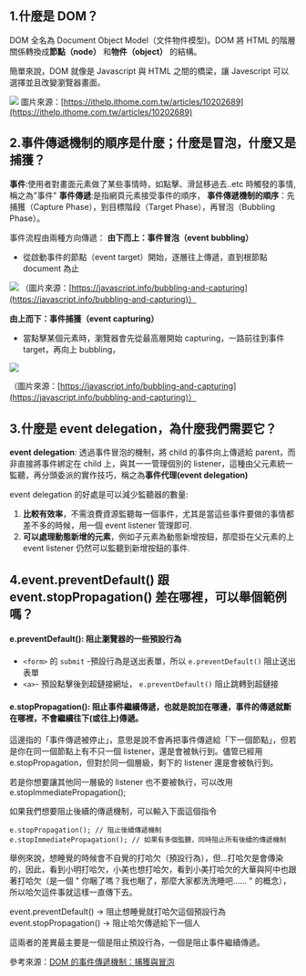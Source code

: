 ## 1.什麼是 DOM？

DOM 全名為 Document Object Model（文件物件模型)。DOM 將 HTML 的階層關係轉換成**節點（node）** 和**物件（object）** 的結構。

簡單來說，DOM 就像是 Javascript 與 HTML 之間的橋梁，讓 Javescript 可以選擇並且改變瀏覽器畫面。

![](https://i.imgur.com/gnwMZs9.png)
圖片來源：[https://ithelp.ithome.com.tw/articles/10202689](https://ithelp.ithome.com.tw/articles/10202689)

## 2.事件傳遞機制的順序是什麼；什麼是冒泡，什麼又是捕獲？

**事件**:使用者對畫面元素做了某些事情時，如點擊、滑鼠移過去..etc 時觸發的事情,稱之為"事件"
**事件傳遞**:是指網頁元素接受事件的順序，
**事件傳遞機制的順序**：先捕獲（Capture Phase），到目標階段（Target Phase），再冒泡（Bubbling Phase）。

事件流程由兩種方向傳遞：
**由下而上：事件冒泡（event bubbling）**

- 從啟動事件的節點（event target）開始，逐層往上傳遞，直到根節點 document 為止

![](https://i.imgur.com/qI09xJw.png)
（圖片來源：[https://javascript.info/bubbling-and-capturing](https://javascript.info/bubbling-and-capturing)）

**由上而下：事件捕獲（event capturing）**

- 當點擊某個元素時，瀏覽器會先從最高層開始 capturing，一路前往到事件 target，再向上 bubbling，

![](https://i.imgur.com/0GSl6VE.png)

（圖片來源：[https://javascript.info/bubbling-and-capturing](https://javascript.info/bubbling-and-capturing)）

## 3.什麼是 event delegation，為什麼我們需要它？

**event delegation**: 透過事件冒泡的機制，將 child 的事件向上傳遞給 parent，而非直接將事件綁定在 child 上，與其一一管理個別的 listener，這種由父元素統一監聽，再分頭委派的實作技巧，稱之為**事件代理(event delegation)**

event delegation 的好處是可以減少監聽器的數量:

1. **比較有效率**，不需浪費資源監聽每一個事件，尤其是當這些事件要做的事情都差不多的時候，用一個 event listener 管理即可.
2. **可以處理動態新增的元素**，例如子元素為動態新增按鈕，那麼掛在父元素的上 event listener 仍然可以監聽到新增按鈕的事件.

## 4.event.preventDefault() 跟 event.stopPropagation() 差在哪裡，可以舉個範例嗎？

#### e.preventDefault(): 阻止瀏覽器的一些預設行為

- `<form>` 的 `submit` -預設行為是送出表單，所以 `e.preventDefault()` 阻止送出表單
- `<a>`- 預設點擊後到超鏈接網址， `e.preventDefault()` 阻止跳轉到超鏈接

#### e.stopPropagation(): 阻止事件繼續傳遞，也就是說加在哪邊，事件的傳遞就斷在哪裡，不會繼續往下(或往上)傳遞。

這邊指的「事件傳遞被停止」，意思是說不會再把事件傳遞給「下一個節點」，但若是你在同一個節點上有不只一個 listener，還是會被執行到。儘管已經用 e.stopPropagation，但對於同一個層級，剩下的 listener 還是會被執行到。

若是你想要讓其他同一層級的 listener 也不要被執行，可以改用 e.stopImmediatePropagation();

如果我們想要阻止後續的傳遞機制，可以輸入下面這個指令

```javascript=
e.stopPropagation(); // 阻止後續傳遞機制
e.stopImmediatePropagation(); // 如果有多個監聽，同時阻止所有後續的傳遞機制
```

舉例來說，想睡覺的時候會不自覺的打哈欠（預設行為），但...打哈欠是會傳染的，因此，看到小明打哈欠，小美也想打哈欠，看到小美打哈欠的大華與阿中也跟著打哈欠（是一個 " 你睏了嗎？我也睏了，那麼大家都洗洗睡吧…… " 的概念），所以哈欠這件事就這樣一直傳下去。

event.preventDefault() -> 阻止想睡覺就打哈欠這個預設行為
event.stopPropagation() -> 阻止哈欠傳遞給下一個人

這兩者的差異最主要是一個是阻止預設行為，一個是阻止事件繼續傳遞。

參考來源：[DOM 的事件傳遞機制：捕獲與冒泡](https://blog.techbridge.cc/2017/07/15/javascript-event-propagation/)

